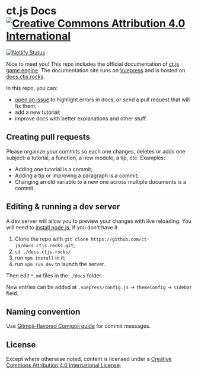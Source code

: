 # ct.js Docs [![Creative Commons Attribution 4.0 International](https://i.creativecommons.org/l/by/4.0/88x31.png)](https://creativecommons.org/licenses/by/4.0/)

[![Netlify Status](https://api.netlify.com/api/v1/badges/3e703edc-cd75-4b76-a580-35bc19cbbd55/deploy-status)](https://app.netlify.com/sites/clever-shaw-0cdd72/deploys)

Nice to meet you! This repo includes the official documentation of [ct.js game engine](https://ctjs.rocks/). The documentation site runs on [Vuepress](https://vuepress.vuejs.org/) and is hosted on [docs.ctjs.rocks](https://docs.ctjs.rocks/).

In this repo, you can:

* [open an issue](https://github.com/ct-js/docs.ctjs.rocks/issues/new) to highlight errors in docs, or send a pull request that will fix them;
* add a new tutorial;
* improve docs with better explanations and other stuff.

## Creating pull requests

Please organize your commits so each one changes, deletes or adds one subject: a tutorial, a function, a new module, a tip, etc. Examples:

* Adding one tutorial is a commit;
* Adding a tip or improving a paragraph is a commit;
* Changing an old variable to a new one across multiple documents is a commit.

## Editing & running a dev server

A dev server will allow you to preview your changes with live reloading. You will need to [install node.js](https://nodejs.org/en/download/), if you don't have it.

1. Clone the repo with `git clone https://github.com/ct-js/docs.ctjs.rocks.git`;
2. `cd ./docs.ctjs.rocks/`
3. run `npm install` in it;
4. run `npm run dev` to launch the server.

Then edit `*.md` files in the `./docs` folder.

New entries can be added at `.vuepress/config.js` → `themeConfig` → `sidebar` field.

## Naming convention

Use [Gitmoji-flavored Comigoji guide](https://comigo.gitlab.io/comigoji#gitmoji) for commit messages.

## License

Except where otherwise noted, content is licensed under a [Creative Commons Attribution 4.0 International License](https://creativecommons.org/licenses/by/4.0/).
